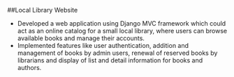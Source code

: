 ##Local Library Website

- Developed a web application using Django MVC framework which could act as an online catalog for a small local library, where users can browse available books and manage their accounts.
- Implemented features like user authentication, addition and management of books by admin users, renewal of reserved books by librarians and display of list and detail information for books and authors.
